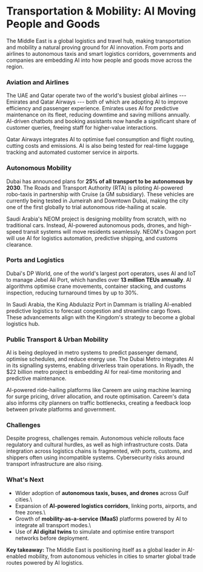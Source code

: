 # Transportation & Mobility: AI Moving People and Goods

The Middle East is a global logistics and travel hub, making
transportation and mobility a natural proving ground for AI innovation.
From ports and airlines to autonomous taxis and smart logistics
corridors, governments and companies are embedding AI into how people
and goods move across the region.

### Aviation and Airlines

The UAE and Qatar operate two of the world's busiest global airlines ---
Emirates and Qatar Airways --- both of which are adopting AI to improve
efficiency and passenger experience. Emirates uses AI for predictive
maintenance on its fleet, reducing downtime and saving millions
annually. AI-driven chatbots and booking assistants now handle a
significant share of customer queries, freeing staff for higher-value
interactions.

Qatar Airways integrates AI to optimise fuel consumption and flight
routing, cutting costs and emissions. AI is also being tested for
real-time luggage tracking and automated customer service in airports.

### Autonomous Mobility

Dubai has announced plans for **25% of all transport to be autonomous by
2030**. The Roads and Transport Authority (RTA) is piloting AI-powered
robo-taxis in partnership with Cruise (a GM subsidiary). These vehicles
are currently being tested in Jumeirah and Downtown Dubai, making the
city one of the first globally to trial autonomous ride-hailing at
scale.

Saudi Arabia's NEOM project is designing mobility from scratch, with no
traditional cars. Instead, AI-powered autonomous pods, drones, and
high-speed transit systems will move residents seamlessly. NEOM's Oxagon
port will use AI for logistics automation, predictive shipping, and
customs clearance.

### Ports and Logistics

Dubai's DP World, one of the world's largest port operators, uses AI and
IoT to manage Jebel Ali Port, which handles over **13 million TEUs
annually**. AI algorithms optimise crane movements, container stacking,
and customs inspection, reducing turnaround times by up to 30%.

In Saudi Arabia, the King Abdulaziz Port in Dammam is trialling
AI-enabled predictive logistics to forecast congestion and streamline
cargo flows. These advancements align with the Kingdom's strategy to
become a global logistics hub.

### Public Transport & Urban Mobility

AI is being deployed in metro systems to predict passenger demand,
optimise schedules, and reduce energy use. The Dubai Metro integrates AI
in its signalling systems, enabling driverless train operations. In
Riyadh, the \$22 billion metro project is embedding AI for real-time
monitoring and predictive maintenance.

AI-powered ride-hailing platforms like Careem are using machine learning
for surge pricing, driver allocation, and route optimisation. Careem's
data also informs city planners on traffic bottlenecks, creating a
feedback loop between private platforms and government.

### Challenges

Despite progress, challenges remain. Autonomous vehicle rollouts face
regulatory and cultural hurdles, as well as high infrastructure costs.
Data integration across logistics chains is fragmented, with ports,
customs, and shippers often using incompatible systems. Cybersecurity
risks around transport infrastructure are also rising.

### What's Next

-   Wider adoption of **autonomous taxis, buses, and drones** across
    Gulf cities.\
-   Expansion of **AI-powered logistics corridors**, linking ports,
    airports, and free zones.\
-   Growth of **mobility-as-a-service (MaaS)** platforms powered by AI
    to integrate all transport modes.\
-   Use of **AI digital twins** to simulate and optimise entire
    transport networks before deployment.

**Key takeaway:** The Middle East is positioning itself as a global
leader in AI-enabled mobility, from autonomous vehicles in cities to
smarter global trade routes powered by AI logistics.
